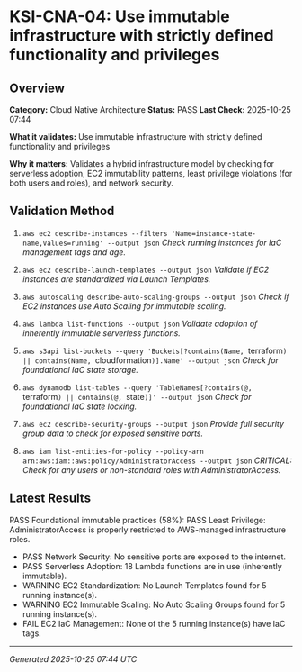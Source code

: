 # KSI-CNA-04: Use immutable infrastructure with strictly defined functionality and privileges

## Overview

**Category:** Cloud Native Architecture
**Status:** PASS
**Last Check:** 2025-10-25 07:44

**What it validates:** Use immutable infrastructure with strictly defined functionality and privileges

**Why it matters:** Validates a hybrid infrastructure model by checking for serverless adoption, EC2 immutability patterns, least privilege violations (for both users and roles), and network security.

## Validation Method

1. `aws ec2 describe-instances --filters 'Name=instance-state-name,Values=running' --output json`
   *Check running instances for IaC management tags and age.*

2. `aws ec2 describe-launch-templates --output json`
   *Validate if EC2 instances are standardized via Launch Templates.*

3. `aws autoscaling describe-auto-scaling-groups --output json`
   *Check if EC2 instances use Auto Scaling for immutable scaling.*

4. `aws lambda list-functions --output json`
   *Validate adoption of inherently immutable serverless functions.*

5. `aws s3api list-buckets --query 'Buckets[?contains(Name, `terraform`) || contains(Name, `cloudformation`)].Name' --output json`
   *Check for foundational IaC state storage.*

6. `aws dynamodb list-tables --query 'TableNames[?contains(@, `terraform`) || contains(@, `state`)]' --output json`
   *Check for foundational IaC state locking.*

7. `aws ec2 describe-security-groups --output json`
   *Provide full security group data to check for exposed sensitive ports.*

8. `aws iam list-entities-for-policy --policy-arn arn:aws:iam::aws:policy/AdministratorAccess --output json`
   *CRITICAL: Check for any users or non-standard roles with AdministratorAccess.*

## Latest Results

PASS Foundational immutable practices (58%): PASS Least Privilege: AdministratorAccess is properly restricted to AWS-managed infrastructure roles.
- PASS Network Security: No sensitive ports are exposed to the internet.
- PASS Serverless Adoption: 18 Lambda functions are in use (inherently immutable).
- WARNING EC2 Standardization: No Launch Templates found for 5 running instance(s).
- WARNING EC2 Immutable Scaling: No Auto Scaling Groups found for 5 running instance(s).
- FAIL EC2 IaC Management: None of the 5 running instance(s) have IaC tags.

---
*Generated 2025-10-25 07:44 UTC*